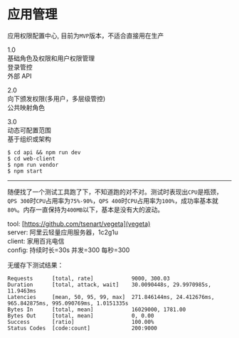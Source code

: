 # 应用管理
应用权限配置中心, 目前为`MVP`版本，不适合直接用在生产  

1.0  
基础角色及权限和用户权限管理  
登录管控  
外部 API

2.0  
向下颁发权限(多用户，多层级管控)   
公共映射角色

3.0  
动态可配置范围  
基于组织或架构

```
$ cd api && npm run dev
$ cd web-client
$ npm run vendor
$ npm start
```

------
随便找了一个测试工具跑了下，不知道跑的对不对。测试时表现出`CPU`是瓶颈， `QPS 300`时`CPU`占用率为`75%-90%`，`QPS 400`时`CPU`占用率为`100%`，成功率基本就`80%`。内存一直保持为`400MB`以下，基本是没有大的波动。

tool: [https://github.com/tsenart/vegeta](vegeta)  
server: 阿里云轻量应用服务器，1c2g1u  
client: 家用百兆电信  
config: 持续时长=30s 并发=300 每秒=300


无缓存下测试结果：
```
Requests      [total, rate]            9000, 300.03
Duration      [total, attack, wait]    30.0090448s, 29.9970985s, 11.9463ms
Latencies     [mean, 50, 95, 99, max]  271.846144ms, 24.412676ms, 965.842875ms, 995.090769ms, 1.0151335s
Bytes In      [total, mean]            16029000, 1781.00
Bytes Out     [total, mean]            0, 0.00
Success       [ratio]                  100.00%
Status Codes  [code:count]             200:9000
```
